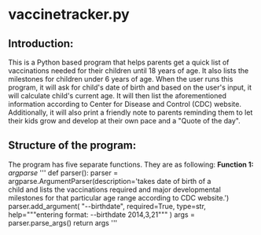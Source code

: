 # vaccinetracker.py 

## Introduction:
This is a Python based program that helps parents get a quick list of vaccinations needed for their children until 18 years of age. It also lists the milestones for children under 6 years of age. When the user runs this program, it will ask for child's date of birth and based on the user's input, it will calculate child's current age. It will then list the aforementioned information according to Center for Disease and Control (CDC) website. Additionally, it will also print a friendly note to parents reminding them to let their kids grow and develop at their own pace and a "Quote of the day".

## Structure of the program:
The program has five separate functions. They are as following:
**Function 1:** _argparse_
'''
def parser():
    parser = argparse.ArgumentParser(description='takes date of birth of a \
    child and lists the vaccinations required and major developmental \
    milestones for that particular age range according to CDC website.')
    parser.add_argument(
            "--birthdate",
            required=True,
            type=str,
            help="""entering format: --birthdate 2014,3,21"""
            )
    args = parser.parse_args()
    return args
'''


